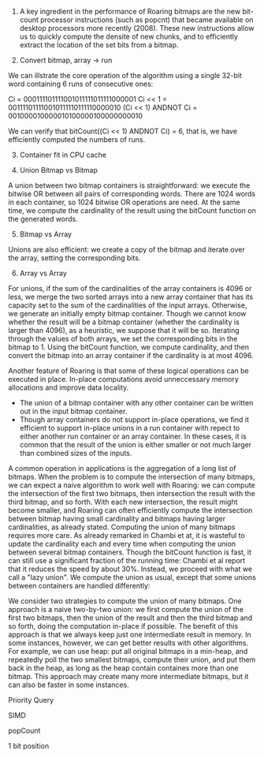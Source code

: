 1. A key ingredient in the performance of Roaring bitmaps are the new bit-count processor instructions (such as popcnt) that became available on desktop processors more recently (2008). These new instructions allow us to quickly compute the densite of new chunks, and to efficiently extract the location of the set bits from a bitmap.

2. Convert bitmap, array -> run

We can illstrate the core operation of the algorithm using a single 32-bit word containing 6 runs of consecutive ones: 

Ci                  = 000111101111001011111011111000001
Ci << 1             = 001111011110010111110111110000010
(Ci << 1) ANDNOT Ci = 001000010000010100000100000000010

We can verify that bitCount((Ci << 1) ANDNOT Ci) = 6, that is, we have efficiently computed the numbers of runs.

3. Container fit in CPU cache

4. Union Bitmap vs Bitmap

A union between two bitmap containers is straightforward: we execute the bitwise OR between all pairs of corresponding words. There are 1024 words in each container, so 1024 bitwise OR operations are need. At the same time, we compute the cardinality of the result using the bitCount function on the generated words.

5. Bitmap vs Array

Unions are also efficient: we create a copy of the bitmap and iterate over the array, setting the corresponding bits.

6. Array vs Array

For unions, if the sum of the cardinalities of the array containers is 4096 or less, we merge the two sorted arrays into a new array container that has its capacity set to the sum of the cardinalities of the input arrays. Otherwise, we generate an initially empty bitmap container. Though we cannot know whether the result will be a bitmap container (whether the cardinality is larger than 4096), as a heuristic, we suppose that it will be so. Iterating through the values of both arrays, we set the corresponding bits in the bitmap to 1. Using the bitCount function, we compute cardinality, and then convert the bitmap into an array container if the cardinality is at most 4096.

Another feature of Roaring is that some of these logical operations can be executed in place. In-place computations avoid unneccessary memory allocations and improve data locality.

- The union of a bitmap container with any other container can be written out in the input bitmap container.
- Though array containers do not support in-place operations, we find it efficient to support in-place unions in a run container with repect to either another run container or an array container. In these cases, it is common that the result of the union is either smaller or not much larger than combined sizes of the inputs.

A common operation in applications is the aggregation of a long list of bitmaps. When the problem is to compute the intersection of many bitmaps, we can expect a naive algorithm to work well with Roaring: we can compute the intersection of the first two bitmaps, then intersection the result with the third bitmap, and so forth. With each new intersection, the result might become smaller, and Roaring can often efficiently compute the intersection between bitmap having small cardinality and bitmaps having larger cardinalities, as already stated. Computing the union of many bitmaps requires more care. As already remarked in Chambi et at, it is wasteful to update the cardinality each and every time when computing the union between several bitmap containers. Though the bitCount function is fast, it can still use a significant fraction of the running time: Chambi et al report that it reduces the speed by about 30%. Instead, we proceed with what we call a "lazy union". We compute the union as usual, except that some unions between containers are handled differently:

We consider two strategies to compute the union of many bitmaps. One approach is a naive two-by-two union: we first compute the union of the first two bitmaps, then the union of the result and then the third bitmap and so forth, doing the computation in-place if possible. The benefit of this approach is that we always keep just one intermediate result in memory. In some instances, however, we can get better results with other algorithms. For example, we can use heap: put all original bitmaps in a min-heap, and repeatedly poll the two smallest bitmaps, compute their union, and put them back in the heap, as long as the heap contain containes more than one bitmap. This approach may create many more intermediate bitmaps, but it can also be faster in some instances.


Priority Query

SIMD

popCount

1 bit position
